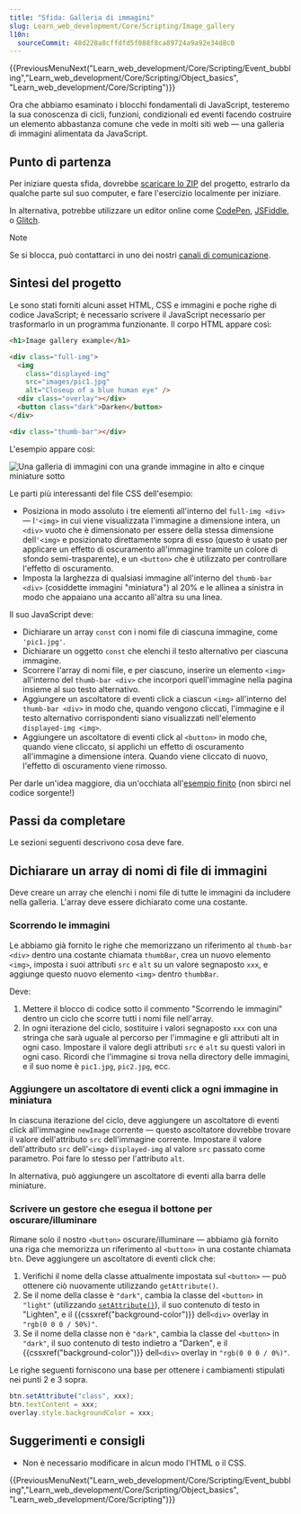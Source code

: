 ```yaml
---
title: "Sfida: Galleria di immagini"
slug: Learn_web_development/Core/Scripting/Image_gallery
l10n:
  sourceCommit: 48d220a8cffdfd5f088f8ca89724a9a92e34d8c0
---
```


{{PreviousMenuNext("Learn_web_development/Core/Scripting/Event_bubbling","Learn_web_development/Core/Scripting/Object_basics", "Learn_web_development/Core/Scripting")}}

Ora che abbiamo esaminato i blocchi fondamentali di JavaScript, testeremo la sua conoscenza di cicli, funzioni, condizionali ed eventi facendo costruire un elemento abbastanza comune che vede in molti siti web — una galleria di immagini alimentata da JavaScript.

## Punto di partenza

Per iniziare questa sfida, dovrebbe [scaricare lo ZIP](https://raw.githubusercontent.com/mdn/learning-area/main/javascript/building-blocks/gallery/gallery-start.zip) del progetto, estrarlo da qualche parte sul suo computer, e fare l'esercizio localmente per iniziare.

In alternativa, potrebbe utilizzare un editor online come [CodePen](https://codepen.io/), [JSFiddle](https://jsfiddle.net/), o [Glitch](https://glitch.com/).

> [!NOTE]
> Se si blocca, può contattarci in uno dei nostri [canali di comunicazione](/it/docs/MDN/Community/Communication_channels).

## Sintesi del progetto

Le sono stati forniti alcuni asset HTML, CSS e immagini e poche righe di codice JavaScript; è necessario scrivere il JavaScript necessario per trasformarlo in un programma funzionante. Il corpo HTML appare così:

```html
<h1>Image gallery example</h1>

<div class="full-img">
  <img
    class="displayed-img"
    src="images/pic1.jpg"
    alt="Closeup of a blue human eye" />
  <div class="overlay"></div>
  <button class="dark">Darken</button>
</div>

<div class="thumb-bar"></div>
```

L'esempio appare così:

![Una galleria di immagini con una grande immagine in alto e cinque miniature sotto](gallery.png)

Le parti più interessanti del file CSS dell'esempio:

- Posiziona in modo assoluto i tre elementi all'interno del `full-img <div>` — l`'<img>` in cui viene visualizzata l'immagine a dimensione intera, un `<div>` vuoto che è dimensionato per essere della stessa dimensione dell`'<img>` e posizionato direttamente sopra di esso (questo è usato per applicare un effetto di oscuramento all'immagine tramite un colore di sfondo semi-trasparente), e un `<button>` che è utilizzato per controllare l'effetto di oscuramento.
- Imposta la larghezza di qualsiasi immagine all'interno del `thumb-bar <div>` (cosiddette immagini "miniatura") al 20% e le allinea a sinistra in modo che appaiano una accanto all'altra su una linea.

Il suo JavaScript deve:

- Dichiarare un array `const` con i nomi file di ciascuna immagine, come `'pic1.jpg'`.
- Dichiarare un oggetto `const` che elenchi il testo alternativo per ciascuna immagine.
- Scorrere l'array di nomi file, e per ciascuno, inserire un elemento `<img>` all'interno del `thumb-bar <div>` che incorpori quell'immagine nella pagina insieme al suo testo alternativo.
- Aggiungere un ascoltatore di eventi click a ciascun `<img>` all'interno del `thumb-bar <div>` in modo che, quando vengono cliccati, l'immagine e il testo alternativo corrispondenti siano visualizzati nell'elemento `displayed-img <img>`.
- Aggiungere un ascoltatore di eventi click al `<button>` in modo che, quando viene cliccato, si applichi un effetto di oscuramento all'immagine a dimensione intera. Quando viene cliccato di nuovo, l'effetto di oscuramento viene rimosso.

Per darle un'idea maggiore, dia un'occhiata all'[esempio finito](https://mdn.github.io/learning-area/javascript/building-blocks/gallery/) (non sbirci nel codice sorgente!)

## Passi da completare

Le sezioni seguenti descrivono cosa deve fare.

## Dichiarare un array di nomi di file di immagini

Deve creare un array che elenchi i nomi file di tutte le immagini da includere nella galleria. L'array deve essere dichiarato come una costante.

### Scorrendo le immagini

Le abbiamo già fornito le righe che memorizzano un riferimento al `thumb-bar <div>` dentro una costante chiamata `thumbBar`, crea un nuovo elemento `<img>`, imposta i suoi attributi `src` e `alt` su un valore segnaposto `xxx`, e aggiunge questo nuovo elemento `<img>` dentro `thumbBar`.

Deve:

1. Mettere il blocco di codice sotto il commento "Scorrendo le immagini" dentro un ciclo che scorre tutti i nomi file nell'array.
2. In ogni iterazione del ciclo, sostituire i valori segnaposto `xxx` con una stringa che sarà uguale al percorso per l'immagine e gli attributi alt in ogni caso. Impostare il valore degli attributi `src` e `alt` su questi valori in ogni caso. Ricordi che l'immagine si trova nella directory delle immagini, e il suo nome è `pic1.jpg`, `pic2.jpg`, ecc.

### Aggiungere un ascoltatore di eventi click a ogni immagine in miniatura

In ciascuna iterazione del ciclo, deve aggiungere un ascoltatore di eventi click all'immagine `newImage` corrente — questo ascoltatore dovrebbe trovare il valore dell'attributo `src` dell'immagine corrente. Impostare il valore dell'attributo `src` dell'`<img>` `displayed-img` al valore `src` passato come parametro. Poi fare lo stesso per l'attributo `alt`.

In alternativa, può aggiungere un ascoltatore di eventi alla barra delle miniature.

### Scrivere un gestore che esegua il bottone per oscurare/illuminare

Rimane solo il nostro `<button>` oscurare/illuminare — abbiamo già fornito una riga che memorizza un riferimento al `<button>` in una costante chiamata `btn`. Deve aggiungere un ascoltatore di eventi click che:

1. Verifichi il nome della classe attualmente impostata sul `<button>` — può ottenere ciò nuovamente utilizzando `getAttribute()`.
2. Se il nome della classe è `"dark"`, cambia la classe del `<button>` in `"light"` (utilizzando [`setAttribute()`](/it/docs/Web/API/Element/setAttribute)), il suo contenuto di testo in "Lighten", e il {{cssxref("background-color")}} dell`<div>` overlay in `"rgb(0 0 0 / 50%)"`.
3. Se il nome della classe non è `"dark"`, cambia la classe del `<button>` in `"dark"`, il suo contenuto di testo indietro a "Darken", e il {{cssxref("background-color")}} dell`<div>` overlay in `"rgb(0 0 0 / 0%)"`.

Le righe seguenti forniscono una base per ottenere i cambiamenti stipulati nei punti 2 e 3 sopra.

```js
btn.setAttribute("class", xxx);
btn.textContent = xxx;
overlay.style.backgroundColor = xxx;
```

## Suggerimenti e consigli

- Non è necessario modificare in alcun modo l'HTML o il CSS.

{{PreviousMenuNext("Learn_web_development/Core/Scripting/Event_bubbling","Learn_web_development/Core/Scripting/Object_basics", "Learn_web_development/Core/Scripting")}}
